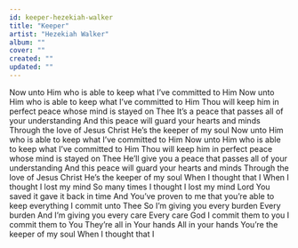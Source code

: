 ```yaml
---
id: keeper-hezekiah-walker
title: "Keeper"
artist: "Hezekiah Walker"
album: ""
cover: ""
created: ""
updated: ""
---
```


Now unto Him who is able to keep what I’ve committed to Him
Now unto Him who is able to keep what I’ve committed to Him
Thou will keep him in perfect peace whose mind is stayed on Thee
It’s a peace that passes all of your understanding
And this peace will guard your hearts and minds
Through the love of Jesus Christ
He’s the keeper of my soul
Now unto Him who is able to keep what I’ve committed to Him
Now unto Him who is able to keep what I’ve committed to Him
Thou will keep him in perfect peace whose mind is stayed on Thee
He’ll give you a peace that passes all of your understanding
And this peace will guard your hearts and minds
Through the love of Jesus Christ
He’s the keeper of my soul
When I thought that I
When I thought I lost my mind
So many times I thought I lost my mind
Lord You saved it gave it back in time
And You’ve proven to me that you’re able to keep everything I commit unto Thee
So I’m giving you every burden
Every burden
And I’m giving you every care
Every care
God I commit them to you I commit them to You
They’re all in Your hands All in your hands
You’re the keeper of my soul
When I thought that I